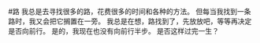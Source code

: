 #路
	我总是去寻找很多的路，花费很多的时间和各种的方法。
	但每当我找到一条路时，我又会把它搁置在一旁。
	我总是在想，路找到了，先放放吧，等等再决定是否向前行。
	是的，我现在也没有向前行半步。
	是否这样过完一生？
